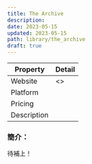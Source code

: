 ```yaml
---
title: The Archive
description: 
date: 2023-05-15
updated: 2023-05-15
path: library/the_archive
draft: true
---
```



| Property | Detail |
| --- | --- |
| Website | <> |
| Platform |  |
| Pricing |   |
| Description |   |


### 簡介：

待補上！